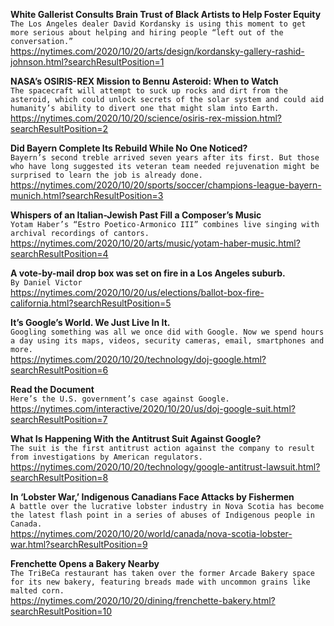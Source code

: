 **White Gallerist Consults Brain Trust of Black Artists to Help Foster Equity**\
`The Los Angeles dealer David Kordansky is using this moment to get more serious about helping and hiring people “left out of the conversation.”`\
https://nytimes.com/2020/10/20/arts/design/kordansky-gallery-rashid-johnson.html?searchResultPosition=1

**NASA’s OSIRIS-REX Mission to Bennu Asteroid: When to Watch**\
`The spacecraft will attempt to suck up rocks and dirt from the asteroid, which could unlock secrets of the solar system and could aid humanity’s ability to divert one that might slam into Earth.`\
https://nytimes.com/2020/10/20/science/osiris-rex-mission.html?searchResultPosition=2

**Did Bayern Complete Its Rebuild While No One Noticed?**\
`Bayern’s second treble arrived seven years after its first. But those who have long suggested its veteran team needed rejuvenation might be surprised to learn the job is already done.`\
https://nytimes.com/2020/10/20/sports/soccer/champions-league-bayern-munich.html?searchResultPosition=3

**Whispers of an Italian-Jewish Past Fill a Composer’s Music**\
`Yotam Haber’s “Estro Poetico-Armonico III” combines live singing with archival recordings of cantors.`\
https://nytimes.com/2020/10/20/arts/music/yotam-haber-music.html?searchResultPosition=4

**A vote-by-mail drop box was set on fire in a Los Angeles suburb.**\
`By Daniel Victor`\
https://nytimes.com/2020/10/20/us/elections/ballot-box-fire-california.html?searchResultPosition=5

**It’s Google’s World. We Just Live In It.**\
`Googling something was all we once did with Google. Now we spend hours a day using its maps, videos, security cameras, email, smartphones and more.`\
https://nytimes.com/2020/10/20/technology/doj-google.html?searchResultPosition=6

**Read the Document**\
`Here’s the U.S. government’s case against Google.`\
https://nytimes.com/interactive/2020/10/20/us/doj-google-suit.html?searchResultPosition=7

**What Is Happening With the Antitrust Suit Against Google?**\
`The suit is the first antitrust action against the company to result from investigations by American regulators.`\
https://nytimes.com/2020/10/20/technology/google-antitrust-lawsuit.html?searchResultPosition=8

**In ‘Lobster War,’ Indigenous Canadians Face Attacks by Fishermen**\
`A battle over the lucrative lobster industry in Nova Scotia has become the latest flash point in a series of abuses of Indigenous people in Canada.`\
https://nytimes.com/2020/10/20/world/canada/nova-scotia-lobster-war.html?searchResultPosition=9

**Frenchette Opens a Bakery Nearby**\
`The TriBeCa restaurant has taken over the former Arcade Bakery space for its new bakery, featuring breads made with uncommon grains like malted corn.`\
https://nytimes.com/2020/10/20/dining/frenchette-bakery.html?searchResultPosition=10

